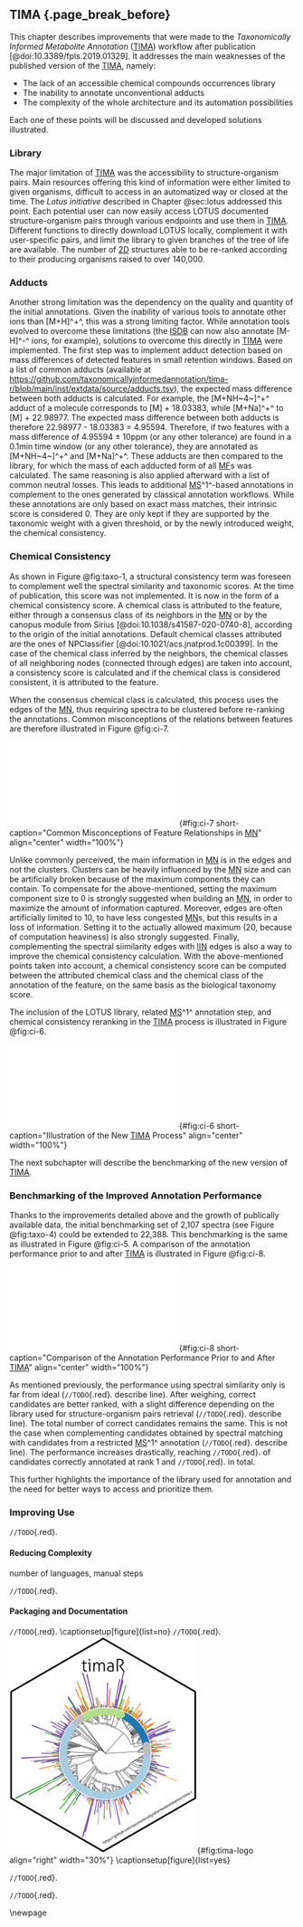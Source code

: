 ## TIMA {.page_break_before}

This chapter describes improvements that were made to the *Taxonomically Informed Metabolite Annotation* ([TIMA](#tima)) workflow after publication [@doi:10.3389/fpls.2019.01329].
It addresses the main weaknesses of the published version of the [TIMA](#tima), namely:

- The lack of an accessible chemical compounds occurrences library
- The inability to annotate unconventional adducts
- The complexity of the whole architecture and its automation possibilities

Each one of these points will be discussed and developed solutions illustrated.

### Library

The major limitation of [TIMA](#tima) was the accessibility to structure-organism pairs.
Main resources offering this kind of information were either limited to given organisms, difficult to access in an automatized way or closed at the time.
The *Lotus initiative* described in Chapter @sec:lotus addressed this point.
Each potential user can now easily access LOTUS documented structure-organism pairs through various endpoints and use them in [TIMA](#tima).
Different functions to directly download LOTUS locally, complement it with user-specific pairs, and limit the library to given branches of the tree of life are available.
The number of [2D](#dd) structures able to be re-ranked according to their producing organisms raised to over 140,000.

### Adducts

Another strong limitation was the dependency on the quality and quantity of the initial annotations.
Given the inability of various tools to annotate other ions than [M+H]^+^, this was a strong limiting factor.
While annotation tools evolved to overcome these limitations (the [ISDB](#isdb) can now also annotate [M-H]^-^ ions, for example), solutions to overcome this directly in [TIMA](#tima) were implemented.
The first step was to implement adduct detection based on mass differences of detected features in small retention windows.
Based on a list of common adducts (available at <https://github.com/taxonomicallyinformedannotation/tima-r/blob/main/inst/extdata/source/adducts.tsv>), the expected mass difference between both adducts is calculated.
For example, the [M+NH~4~]^+^ adduct of a molecule corresponds to [M] + 18.03383, while  [M+Na]^+^ to [M] + 22.98977.
The expected mass difference between both adducts is therefore 22.98977 - 18.03383 = 4.95594.
Therefore, if two features with a mass difference of 4.95594 ± 10ppm (or any other tolerance) are found in a 0.1min time window (or any other tolerance), they are annotated as [M+NH~4~]^+^ and [M+Na]^+^.
These adducts are then compared to the library, for which the mass of each adducted form of all [MF](#mf)s was calculated.
The same reasoning is also applied afterward with a list of common neutral losses.
This leads to additional [MS](#ms)^1^-based annotations in complement to the ones generated by classical annotation workflows.
While these annotations are only based on exact mass matches, their intrinsic score is considered 0.
They are only kept if they are supported by the taxonomic weight with a given threshold, or by the newly introduced weight, the chemical consistency.

### Chemical Consistency

As shown in Figure @fig:taxo-1, a structural consistency term was foreseen to complement well the spectral similarity and taxonomic scores.
At the time of publication, this score was not implemented.
It is now in the form of a chemical consistency score.
A chemical class is attributed to the feature, either through a consensus class of its neighbors in the [MN](#mn) or by the canopus module from Sirius [@doi:10.1038/s41587-020-0740-8], according to the origin of the initial annotations.
Default chemical classes attributed are the ones of NPClassifier [@doi:10.1021/acs.jnatprod.1c00399].
In the case of the chemical class inferred by the neighbors, the chemical classes of all neighboring nodes (connected through edges) are taken into account, a consistency score is calculated and if the chemical class is considered consistent, it is attributed to the feature.

When the consensus chemical class is calculated, this process uses the edges of the [MN](#mn), thus requiring spectra to be clustered before re-ranking the annotations.
Common misconceptions of the relations between features are therefore illustrated in Figure @fig:ci-7.

![**Common misconceptions of feature relationships in [MN](#mn).** Two schematic clusters are illustrated, with some classical misinterpretations of the network.](images/ci-7.pdf "ci-7"){#fig:ci-7 short-caption="Common Misconceptions of Feature Relationships in [MN](#mn)" align="center" width="100%"}

Unlike commonly perceived, the main information in [MN](#mn) is in the edges and not the clusters. Clusters can be heavily influenced by the [MN](#mn) size and can be artificially broken because  of the maximum components they can contain.
To compensate for the above-mentioned, setting the maximum component size to 0 is strongly suggested when building an [MN](#mn), in order to maximize the amount of information captured.
Moreover, edges are often artificially limited to 10, to have less congested [MN](#mn)s, but this results in a loss of information.
Setting it to the actually allowed maximum (20, because of computation heaviness) is also strongly suggested.
Finally, complementing the spectral siimilarity edges with [IIN](#iin) edges is also a way to improve the chemical consistency calculation.
With the above-mentioned points taken into account, a chemical consistency score can be computed between the attributed chemical class and the chemical class of the annotation of the feature, on the same basis as the biological taxonomy score.

The inclusion of the LOTUS library, related [MS](#ms)^1^ annotation step, and chemical consistency reranking in the [TIMA](#tima) process is illustrated in Figure @fig:ci-6.

![**Illustration of the improved [TIMA](#tima) process.** Initial annotations are optionally complemented with [MS](#ms)^1^-based annotations from LOTUS, then reranked based on the biological taxonomy score and further reranked based on the chemical taxonomy score.](images/ci-6.pdf "ci-6"){#fig:ci-6 short-caption="Illustration of the New [TIMA](#tima) Process" align="center" width="100%"}

The next subchapter will describe the benchmarking of the new version of [TIMA](#tima).

### Benchmarking of the Improved Annotation Performance

Thanks to the improvements detailed above and the growth of publically available data, the initial benchmarking set of 2,107 spectra (see Figure @fig:taxo-4) could be extended to 22,388.
This benchmarking is the same as illustrated in Figure @fig:ci-5.
A comparison of the annotation performance prior to and after [TIMA](#tima) is illustrated in Figure @fig:ci-8.

![**Comparison of the annotation performance prior to and after [TIMA](#tima).** Panel A shows the percentage of correct annotations as a function of the rank. Panel B is a zoom of panel A to better see initial ranks. Panel C illustrates the densities of the scores and ranks obtained before and after [TIMA](#tima), as in Figure @fig:ci-5.](images/ci-8.pdf "ci-8"){#fig:ci-8 short-caption="Comparison of the Annotation Performance Prior to and After [TIMA](#tima)" align="center" width="100%"}

As mentioned previously, the performance using spectral similarity only is far from ideal (`//TODO`{.red}. describe line).
After weighing, correct candidates are better ranked, with a slight difference depending on the library used for structure-organism pairs retrieval (`//TODO`{.red}. describe line).
The total number of correct candidates remains the same.
This is not the case when complementing candidates obtained by spectral matching with candidates from a restricted [MS](#ms)^1^ annotation (`//TODO`{.red}. describe line).
The performance increases drastically, reaching `//TODO`{.red}. of candidates correctly annotated at rank 1 and `//TODO`{.red}. in total.

This further highlights the importance of the library used for annotation and the need for better ways to access and prioritize them.

### Improving Use

`//TODO`{.red}.

#### Reducing Complexity

number of languages, manual steps

`//TODO`{.red}.

#### Packaging and Documentation

`//TODO`{.red}.
\captionsetup[figure]{list=no}
`//TODO`{.red}. ![](images/logo.svg "tima-logo"){#fig:tima-logo align="right" width="30%"}
\captionsetup[figure]{list=yes}

`//TODO`{.red}.

`//TODO`{.red}.

\newpage